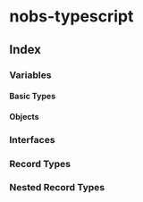 # nobs-typescript

## Index

### Variables
#### Basic Types
#### Objects
### Interfaces
### Record Types
### Nested Record Types

